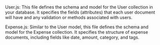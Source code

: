 User.js:
This file defines the schema and model for the User collection in your database. It specifies the fields (attributes) that each user document will have and any validation or methods associated with users.

Expense.js:
Similar to the User model, this file defines the schema and model for the Expense collection. It specifies the structure of expense documents, including fields like date, amount, category, and tags.